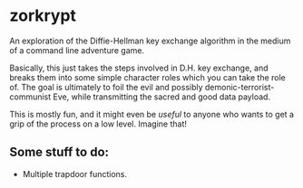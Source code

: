 # zorkrypt

An exploration of the Diffie-Hellman key exchange algorithm in the medium of a
command line adventure game.

Basically, this just takes the steps involved in D.H. key exchange, and breaks
them into some simple character roles which you can take the role of. The goal
is ultimately to foil the evil and possibly demonic-terrorist-communist Eve,
while transmitting the sacred and good data payload.

This is mostly fun, and it might even be *useful* to anyone who wants to get a
grip of the process on a low level. Imagine that!

## Some stuff to do:

- Multiple trapdoor functions.
